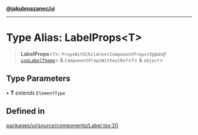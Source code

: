[**@jakubmazanec/ui**](../README.md)

---

# Type Alias: LabelProps\<T\>

> **LabelProps**\<`T`\>: `PropsWithChildren`\<`ComponentProps`\<_typeof_
> [`useLabelTheme`](../functions/useLabelTheme.md)\> & `ComponentPropsWithoutRef`\<`T`\> &
> `object`\>

## Type Parameters

• **T** _extends_ `ElementType`

## Defined in

[packages/ui/source/components/Label.tsx:20](https://github.com/jakubmazanec/tools/blob/4bb343d3736e4f9f11a014de3241c6054262151e/packages/ui/source/components/Label.tsx#L20)
